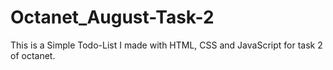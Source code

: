 # Octanet_August-Task-2
This is a Simple Todo-List I made with HTML, CSS and JavaScript for task 2 of octanet.
